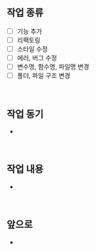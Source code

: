 ## 작업 종류

- [ ] 기능 추가
- [ ] 리팩토링
- [ ] 스타일 수정
- [ ] 에러, 버그 수정
- [ ] 변수명, 함수명, 파일명 변경
- [ ] 폴더, 파일 구조 변경

<br />

## 작업 동기

-

<br />

## 작업 내용

-

<br />

## 앞으로

-
